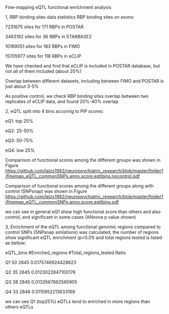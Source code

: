 Fine-mapping eQTL functional enrichment analysis
 
1, RBP binding sites data statistics
RBP binding sites on exons:

7231675 sites for 171 RBPs in  POSTAR

3463192 sites for 36 RBPs in STARBASE2

10189051 sites for 183 RBPs in FIMO

15705977 sites for 118 RBPs in eCLIP

We have checked and find that eCLIP is included in POSTAR database, but not all of them included (about 20%)

Overlap between different datasets, including between FIMO and POSTAR is just about 3-5%

As positive control, we check RBP binding sites overlap between two replicates of eCLIP data, and found 20%-40% overlap


2, eQTL split into 4 bins accoring to PIP scores:

eQ1: top 25%

eQ2: 25-50%

eQ3: 50-75%

eQ4: low 25%

Comparison of functional scores among the different groups was shown in Figure
https://github.com/lalzs1982/neuropsychiatric_research/blob/master/folder1/finemap_eQTL_commonSNPs.anno.score.eqtlbins.nocontrol.pdf
  
Comparison of functional scores among the different groups along with control (SNPsnap) was shown in Figure
https://github.com/lalzs1982/neuropsychiatric_research/blob/master/folder1/finemap_eQTL_commonSNPs.anno.score.eqtlbins.pdf

we can see in general eQ1 show high functional score than others and also control, and significant in some cases (ANnova p value shown)


3, Enrichment of the eQTL among functional genomic regions compared to control SNPs (SNPsnap simlations) was calculated, the number of regions show significant eQTL enrichment (p<0.01) and total regions tested is listed as bellow: 

eQTL_bins	#Enriched_regions	#Total_regions_tested	Ratio

Q1	50	2845	0.0175746924428823

Q2	35	2845	0.0123022847100176

Q3	38	2845	0.0133567662565905

Q4	33	2846	0.0115952213633169

we can see Q1 (top25%) eQTLs tend to enriched in more regions than others eQTLs

 
